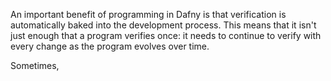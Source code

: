 An important benefit of programming in Dafny is that verification is automatically baked into the development process. This means that it isn't just enough that a program verifies once: it needs to continue to verify with every change as the program evolves over time.

Sometimes, 